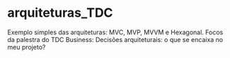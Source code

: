 # arquiteturas_TDC
Exemplo simples das arquiteturas: MVC, MVP, MVVM e Hexagonal. Focos da palestra do TDC Business: Decisões arquiteturais: o que se encaixa no meu projeto?

